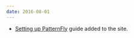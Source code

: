 ```yaml
---
date: 2016-08-01
---
```

<ul>
  <li><a href="{{site.baseurl}}http://www.patternfly.org/get-started/setup">Setting up PatternFly</a> guide added to the site.</li>
</ul>
